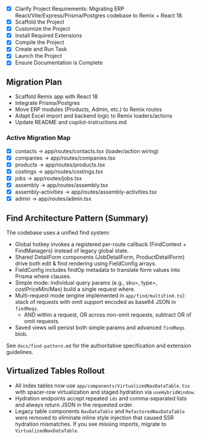 <!-- Use this file to provide workspace-specific custom instructions to Copilot. For more details, visit https://code.visualstudio.com/docs/copilot/copilot-customization#_use-a-githubcopilotinstructionsmd-file -->

- [x] Clarify Project Requirements: Migrating ERP React/Vite/Express/Prisma/Postgres codebase to Remix + React 18.
- [x] Scaffold the Project
- [x] Customize the Project
- [x] Install Required Extensions
- [x] Compile the Project
- [x] Create and Run Task
- [x] Launch the Project
- [x] Ensure Documentation is Complete

## Migration Plan

- Scaffold Remix app with React 18
- Integrate Prisma/Postgres
- Move ERP modules (Products, Admin, etc.) to Remix routes
- Adapt Excel import and backend logic to Remix loaders/actions
- Update README and copilot-instructions.md

### Active Migration Map

- [x] contacts -> app/routes/contacts.tsx (loader/action wiring)
- [x] companies -> app/routes/companies.tsx
- [x] products -> app/routes/products.tsx
- [x] costings -> app/routes/costings.tsx
- [x] jobs -> app/routes/jobs.tsx
- [x] assembly -> app/routes/assembly.tsx
- [x] assembly-activities -> app/routes/assembly-activities.tsx
- [x] admin -> app/routes/admin.tsx

## Find Architecture Pattern (Summary)

The codebase uses a unified find system:

- Global hotkey invokes a registered per-route callback (FindContext + FindManagers) instead of legacy global state.
- Shared DetailForm components (JobDetailForm, ProductDetailForm) drive both edit & find rendering using FieldConfig arrays.
- FieldConfig includes findOp metadata to translate form values into Prisma where clauses.
- Simple mode: individual query params (e.g., sku=, type=, costPriceMin/Max) build a single request where.
- Multi-request mode (engine implemented in `app/find/multiFind.ts`): stack of requests with omit support encoded as base64 JSON in `findReqs`.
  - AND within a request, OR across non-omit requests, subtract OR of omit requests.
- Saved views will persist both simple params and advanced `findReqs` blob.

See `docs/find-pattern.md` for the authoritative specification and extension guidelines.

## Virtualized Tables Rollout

- All index tables now use `app/components/VirtualizedNavDataTable.tsx` with spacer-row virtualization and staged hydration via `useHybridWindow`.
- Hydration endpoints accept repeated `ids` and comma-separated lists and always return JSON in the requested order.
- Legacy table components `NavDataTable` and `RefactoredNavDataTable` were removed to eliminate inline style injection that caused SSR hydration mismatches. If you see missing imports, migrate to `VirtualizedNavDataTable`.
